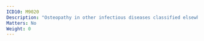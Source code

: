 ```yaml
---
ICD10: M9020
Description: "Osteopathy in other infectious diseases classified elsewhere: Multiple sites"
Matters: No
Weight: 0
---
```


